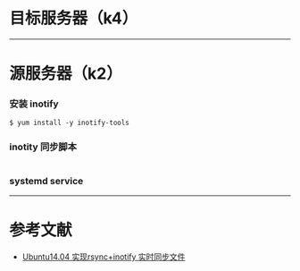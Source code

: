 
# 目标服务器（k4）

---

# 源服务器（k2）

### 安装 inotify
```
$ yum install -y inotify-tools
```

### inotity 同步脚本
```
```

### systemd service

---




# 参考文献
- [Ubuntu14.04 实现rsync+inotify 实时同步文件](https://www.cnblogs.com/qinhir/p/6589403.html)
